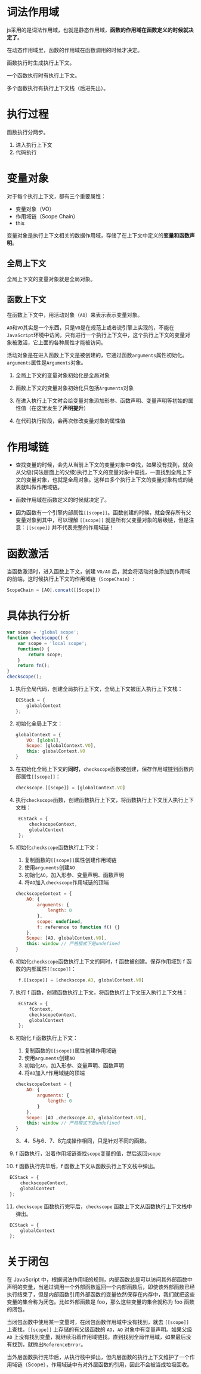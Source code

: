 <!--
 * @Author       : BigDgreen
 * @Date         : 2020-07-30 08:58:23
 * @LastEditors  : BigDgreen
 * @LastEditTime : 2021-01-08 13:04:01
 * @FilePath     : \前端知识点总结\JS\作用域与作用域链\readme.md
--> 

# 词法作用域
js采用的是词法作用域，也就是静态作用域，**函数的作用域在函数定义的时候就决定了**。

在动态作用域里，函数的作用域在函数调用的时候才决定。

函数执行时生成执行上下文。  

一个函数执行时有执行上下文。

多个函数执行有执行上下文栈（后进先出）。

# 执行过程
函数执行分两步。
1. 进入执行上下文
2. 代码执行

# 变量对象
对于每个执行上下文，都有三个重要属性：
- 变量对象（VO）
- 作用域链（Scope Chain）
- this

变量对象是执行上下文相关的数据作用域，存储了在上下文中定义的**变量和函数声明**。

## 全局上下文
全局上下文的变量对象就是全局对象。

## 函数上下文
在函数上下文中，用活动对象（`AO`）来表示表示变量对象。
  
`AO`和`VO`其实是一个东西，只是`VO`是在规范上或者说引擎上实现的，不能在`JavaScript`环境中访问，只有进行一个执行上下文中，这个执行上下文的变量对象被激活，它上面的各种属性才能被访问。

活动对象是在进入函数上下文是被创建的，它通过函数`arguments`属性初始化。`arguments`属性是`Arguments`对象。  

1. 全局上下文的变量对象初始化是全局对象

2. 函数上下文的变量对象初始化只包括`Arguments`对象

3. 在进入执行上下文时会给变量对象添加形参、函数声明、变量声明等初始的属性值（在这里发生了**声明提升**）

4. 在代码执行阶段，会再次修改变量对象的属性值

# 作用域链 
- 查找变量的时候，会先从当前上下文的变量对象中查找，如果没有找到，就会从父级(词法层面上的父级)执行上下文的变量对象中查找，一直找到全局上下文的变量对象，也就是全局对象。这样由多个执行上下文的变量对象构成的链表就叫做作用域链。

- 函数作用域在函数定义的时候就决定了。

- 因为函数有一个引擎内部属性`[[scope]]`。函数创建的时候，就会保存所有父变量对象到其中，可以理解 `[[scope]]` 就是所有父变量对象的层级链，但是注意：`[[scope]]` 并不代表完整的作用域链！

# 函数激活
当函数激活时，进入函数上下文，创建 `VO/AO` 后，就会将活动对象添加到作用域的前端，这时候执行上下文的作用域链（`ScopeChain`）:

```js
ScopeChain = [AO].concat([[Scope]])
```


# 具体执行分析
```js
var scope = 'global scope';
function checkscope() {
    var scope = 'local scope';
    function() {
        return scope;
    }
    return fn();
}
checkscope();
```
1. 执行全局代码，创建全局执行上下文，全局上下文被压入执行上下文栈：
    ```js
    ECStack = {
        globalContext
    };
    ```
2. 初始化全局上下文：
   ```js
   globalContext = {
       VO: [global],
       Scope: [globalContext.VO],
       this: globalContext.VO
   }
   ```
3. 在初始化全局上下文的**同时**，`checkscope`函数被创建，保存作用域链到函数内部属性`[[scope]]`：
    ```js
    checkscope.[[scope]] = [globalContext.VO]
    ````
4. 执行`checkscope`函数，创建函数执行上下文，将函数执行上下文压入执行上下文栈：
   ```js
    ECStack = {
        checkscopeContext,
        globalContext
    };
   ```
5. 初始化`checkscope`函数执行上下文：
   
   1. 复制函数的`[[scope]]`属性创建作用域链
   2. 使用`arguments`创建`AO`
   3. 初始化`AO`，加入形参、变量声明、函数声明
   4. 将`AO`加入`checkscope`作用域链的顶端
   ```js
   checkscopeContext = {
       AO: {
           arguments: {
               length: 0
           },
           scope: undefined,
           f: reference to function f() {}
       },
       Scope: [AO, globalContext.VO],
       this: window // 严格模式下是undefined
   }
   ```
6. 初始化`checkscope`函数执行上下文的同时，f 函数被创建。保存作用域到 f 函数的内部属性`[[scope]]`：
   ```js
    f.[[scope]] = [checkscope.AO, globalContext.VO]
   ````
7. 执行 f 函数，创建函数执行上下文，将函数执行上下文压入执行上下文栈：
   ```js
    ECStack = {
        fContext,
        checkscopeContext,
        globalContext
    };
   ```
8. 初始化 f 函数执行上下文：
   
   1. 复制函数的`[[scope]]`属性创建作用域链
   2. 使用`arguments`创建`AO`
   3. 初始化`AO`，加入形参、变量声明、函数声明
   4. 将`AO`加入`f`作用域链的顶端
   ```js
   checkscopeContext = {
       AO: {
           arguments: {
               length: 0
           }
       },
       Scope: [AO ,checkscope.AO, globalContext.VO],
       this: window // 严格模式下是undefined
   }
   ```
    3、4、5与6、7、8完成操作相同，只是针对不同的函数。

9. f 函数执行，沿着作用域链查找`scope`变量的值，然后返回`scope`
10. f 函数执行完毕后，f 函数上下文从函数执行上下文栈中弹出。
   ```js
    ECStack = {
        checkscopeContext,
        globalContext
    };
   ```
11. `checkscope` 函数执行完毕后，`checkscope` 函数上下文从函数执行上下文栈中弹出。
   ```js
    ECStack = {
        globalContext
    };
   ```

# 关于闭包
在 JavaScript 中，根据词法作用域的规则，内部函数总是可以访问其外部函数中声明的变量，当通过调用一个外部函数返回一个内部函数后，即使该外部函数已经执行结束了，但是内部函数引用外部函数的变量依然保存在内存中，我们就把这些变量的集合称为闭包。比如外部函数是 foo，那么这些变量的集合就称为 foo 函数的闭包。

当闭包函数中使用某一变量时，在闭包函数作用域中没有找到，就去 `[[scope]]` 上查找，`[[scope]]` 上存储的有父级函数的 `AO`，`AO` 对象中有变量声明。如果父级 `AO` 上没有找到变量，就继续沿着作用域链找，直到找到全局作用域，如果最后没有找到，就抛出`ReferenceError`。

当外层函数执行完毕后，从执行栈中弹出，但内层函数的执行上下文维护了一个作用域链（Scope），作用域链中有对外层函数的引用，因此不会被当成垃圾回收。
